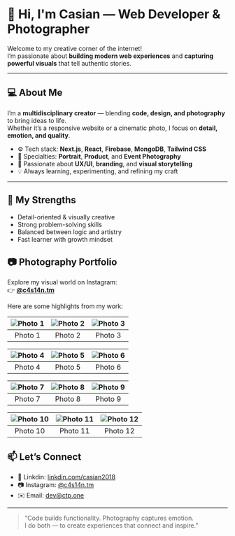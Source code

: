 # 👋 Hi, I'm Casian — Web Developer & Photographer

Welcome to my creative corner of the internet!  
I’m passionate about **building modern web experiences** and **capturing powerful visuals** that tell authentic stories.

---

## 💻 About Me

I’m a **multidisciplinary creator** — blending **code, design, and photography** to bring ideas to life.  
Whether it’s a responsive website or a cinematic photo, I focus on **detail, emotion, and quality**.

- ⚙️ Tech stack: **Next.js**, **React**, **Firebase**, **MongoDB**, **Tailwind CSS**
- 📸 Specialties: **Portrait**, **Product**, and **Event Photography**
- 🎨 Passionate about **UX/UI**, **branding**, and **visual storytelling**
- 💡 Always learning, experimenting, and refining my craft

---

## 🧠 My Strengths

- Detail-oriented & visually creative  
- Strong problem-solving skills  
- Balanced between logic and artistry  
- Fast learner with growth mindset  

## 📷 Photography Portfolio

Explore my visual world on Instagram:  
👉 [**@c4s14n.tm**](https://www.instagram.com/c4s14n.tm/)

Here are some highlights from my work:

| ![Photo 1](./images/1(1).jpg) | ![Photo 2](./images/1(2).jpg) | ![Photo 3](./images/1(3).jpg) |
|:---:|:---:|:---:|
| Photo 1 | Photo 2 | Photo 3 |

| ![Photo 4](./images/1(4).jpg) | ![Photo 5](./images/1(5).jpg) | ![Photo 6](./images/1(6).jpg) |
|:---:|:---:|:---:|
| Photo 4 | Photo 5 | Photo 6 |

| ![Photo 7](./images/1(7).jpg) | ![Photo 8](./images/1(8).jpg) | ![Photo 9](./images/1(9).jpg) |
|:---:|:---:|:---:|
| Photo 7 | Photo 8 | Photo 9 |

| ![Photo 10](./images/1(10).jpg) | ![Photo 11](./images/1(11).jpg) | ![Photo 12](./images/1(12).jpg) |
|:---:|:---:|:---:|
| Photo 10 | Photo 11 | Photo 12 |


## 📫 Let’s Connect

- 💼 Linkdin: [linkdin.com/casian2018]([https://www.linkedin.com/in/oprea-casian-george-a4461020a/](https://www.linkedin.com/in/casian-oprea-a4461020a/))  
- 📷 Instagram: [@c4s14n.tm](https://www.instagram.com/c4s14n.tm/)  
- ✉️ Email: [dev@ctp.one](mailto:dev@ctp.one)  

---

> “Code builds functionality. Photography captures emotion.  
> I do both — to create experiences that connect and inspire.”

